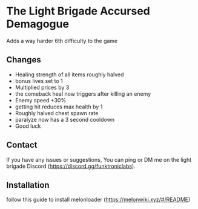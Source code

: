 # The Light Brigade Accursed Demagogue

Adds a way harder 6th difficulty to the game

## Changes
- Healing strength of all items roughly halved
- bonus lives set to 1
- Multiplied prices by 3
- the comeback heal now triggers after killing an enemy
- Enemy speed +30%
- getting hit reduces max health by 1
- Roughly halved chest spawn rate
- paralyze now has a 3 second cooldown
- Good luck

## Contact
If you have any issues or suggestions, You can ping or DM me on the light brigade Discord (https://discord.gg/funktroniclabs).

## Installation
follow this guide to install melonloader (https://melonwiki.xyz/#/README)
